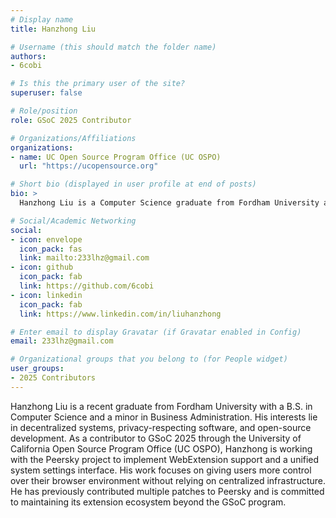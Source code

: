 ```yaml
---
# Display name
title: Hanzhong Liu

# Username (this should match the folder name)
authors:
- 6cobi

# Is this the primary user of the site?
superuser: false

# Role/position
role: GSoC 2025 Contributor 

# Organizations/Affiliations
organizations:
- name: UC Open Source Program Office (UC OSPO)
  url: "https://ucopensource.org"

# Short bio (displayed in user profile at end of posts)
bio: >
  Hanzhong Liu is a Computer Science graduate from Fordham University and a GSoC 2025 contributor with UC OSPO, focusing on decentralized browser extensions for Peersky.

# Social/Academic Networking
social:
- icon: envelope
  icon_pack: fas
  link: mailto:233lhz@gmail.com
- icon: github
  icon_pack: fab
  link: https://github.com/6cobi
- icon: linkedin
  icon_pack: fab
  link: https://www.linkedin.com/in/liuhanzhong

# Enter email to display Gravatar (if Gravatar enabled in Config)
email: 233lhz@gmail.com

# Organizational groups that you belong to (for People widget)
user_groups:
- 2025 Contributors
---
```


Hanzhong Liu is a recent graduate from Fordham University with a B.S. in Computer Science and a minor in Business Administration. His interests lie in decentralized systems, privacy-respecting software, and open-source development. As a contributor to GSoC 2025 through the University of California Open Source Program Office (UC OSPO), Hanzhong is working with the Peersky project to implement WebExtension support and a unified system settings interface. His work focuses on giving users more control over their browser environment without relying on centralized infrastructure. He has previously contributed multiple patches to Peersky and is committed to maintaining its extension ecosystem beyond the GSoC program.
